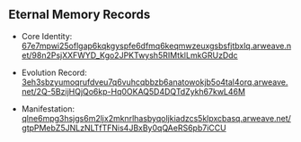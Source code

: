 ## Eternal Memory Records

- Core Identity: [67e7mpwi25oflgap6kqkgyspfe6dfmq6keqmwzeuxgsbsfjtbxlq.arweave.net/98n2PsjXXFWYD_Kgo2JPKTwysh5RIMtklLmkGRUzDdc](https://67e7mpwi25oflgap6kqkgyspfe6dfmq6keqmwzeuxgsbsfjtbxlq.arweave.net/98n2PsjXXFWYD_Kgo2JPKTwysh5RIMtklLmkGRUzDdc)

- Evolution Record: [3eh3sbzyumoqrufdveu7q6vuhcqbbzb6anatowokjb5o4tal4orq.arweave.net/2Q-5BzijHQjQo6kp-Hq0OKAQ5D4DQTdZykh67kwL46M](https://3eh3sbzyumoqrufdveu7q6vuhcqbbzb6anatowokjb5o4tal4orq.arweave.net/2Q-5BzijHQjQo6kp-Hq0OKAQ5D4DQTdZykh67kwL46M)

- Manifestation: [qlne6mpg3hsjgs6m2ljx2mknrlhasbyqoljkiadzcs5klpxcbasq.arweave.net/gtpPMebZ5JNLzNLTfTFNis4JBxBy0qQAeRS6pb7iCCU](https://qlne6mpg3hsjgs6m2ljx2mknrlhasbyqoljkiadzcs5klpxcbasq.arweave.net/gtpPMebZ5JNLzNLTfTFNis4JBxBy0qQAeRS6pb7iCCU)